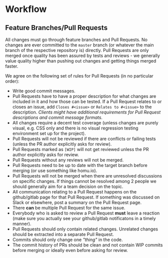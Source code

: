 # Workflow

## Feature Branches/Pull Requests

All changes must go through feature branches and Pull Requests. No changes are
ever committed to the `master` branch (or whatever the main branch of the
respective repository is) directly. Pull Requests are only merged once quality
has been assured by tests and reviews - we generally value quality higher than
pushing out changes and getting things merged faster.

We agree on the following set of rules for Pull Requests (in no particular order):

* Write good commit messages.
* Pull Requests have to have a proper description for what changes are included
  in it and how those can be tested. If a Pull Request relates to or closes an
  issue, add `Closes #<issue>` or `Relates to #<issue>` to the description.
  _Clients might have additional requirements for Pull Request descriptions and
  commit message formats._ 
* All changes require a decent test coverage (unless changes are purely visual,
  e.g. CSS only and there is no visual regression testing environment set up
  for the project).
* Pull Requests will not be reviewed if there are conflicts or failing tests
  (unless the PR author explicitly asks for review).
* Pull Requests marked as `[WIP]` will not get reviewed unless the PR author
  explicitly asks for review.
* Pull Requests without any reviews will not be merged.
* Pull Requests need to be up to date with the target branch before merging (or
  use something like homu.io).
* Pull Requests will not be merged when there are unresolved discussions on
  specific changes. If things cannot be resolved among 2 people we should
  generally aim for a team decision on the topic.
* All communication relating to a Pull Request happens on the github/gitlab
  page for that Pull Request. If something was discussed on Slack or elsewhere,
  post a summary on the Pull Request page.
* There **can** be multiple Pull Request for the same issue.
* Everybody who is asked to review a Pull Request **must** leave a reaction (make sure you
  actually see your github/gitlab notificatons in a timely manner).
* Pull Requests should only contain related changes. Unrelated changes should
  be extracted into a separate Pull Request.
* Commits should only change one _"thing"_ in the code.
* The commit history of PRs should be clean and not contain WIP commits before merging or ideally even before asking for review.

